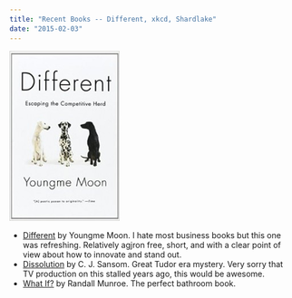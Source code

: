 ```yaml
---
title: "Recent Books -- Different, xkcd, Shardlake"
date: "2015-02-03"
---
```


[![different](images/different-194x300.jpg)](http://theludwigs.com/wp-content/uploads/2015/02/different.jpg)

- [Different](http://www.amazon.com/Different-Escaping-Competitive-Youngme-Moon-ebook/dp/B0036S4CNE) by Youngme Moon. I hate most business books but this one was refreshing. Relatively agjron free, short, and with a clear point of view about how to innovate and stand out.
- [Dissolution](http://www.amazon.com/Dissolution-Shardlake-Novel-Matthew-ebook/dp/B002TZ3EPM) by C. J. Sansom. Great Tudor era mystery. Very sorry that TV production on this stalled years ago, this would be awesome.
- [What If?](http://www.amazon.com/What-If-Scientific-Hypothetical-Questions-ebook/dp/B00IYUYF4A) by Randall Munroe. The perfect bathroom book.
